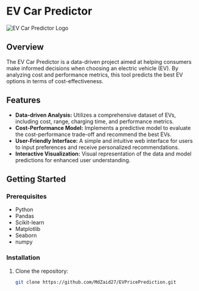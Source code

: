 # EV Car Predictor

![EV Car Predictor Logo](https://t4.ftcdn.net/jpg/04/26/96/71/360_F_426967161_ixbl8OdU9XMpsHTqqsps2HhJI3t0Rwp0.jpg)

## Overview

The EV Car Predictor is a data-driven project aimed at helping consumers make informed decisions when choosing an electric vehicle (EV). By analyzing cost and performance metrics, this tool predicts the best EV options in terms of cost-effectiveness.

## Features

- **Data-driven Analysis:** Utilizes a comprehensive dataset of EVs, including cost, range, charging time, and performance metrics.
- **Cost-Performance Model:** Implements a predictive model to evaluate the cost-performance trade-off and recommend the best EVs.
- **User-Friendly Interface:** A simple and intuitive web interface for users to input preferences and receive personalized recommendations.
- **Interactive Visualization:** Visual representation of the data and model predictions for enhanced user understanding.

## Getting Started

### Prerequisites

- Python
- Pandas
- Scikit-learn
- Matplotlib
- Seaborn
- numpy

### Installation

1. Clone the repository:
   ```bash
   git clone https://github.com/MdZaid27/EVPricePrediction.git

